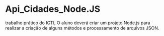 # Api_Cidades_Node.JS
trabalho prático do IGTI, O aluno deverá criar um projeto Node.js para realizar a criação de alguns métodos e processamento de arquivos JSON.
